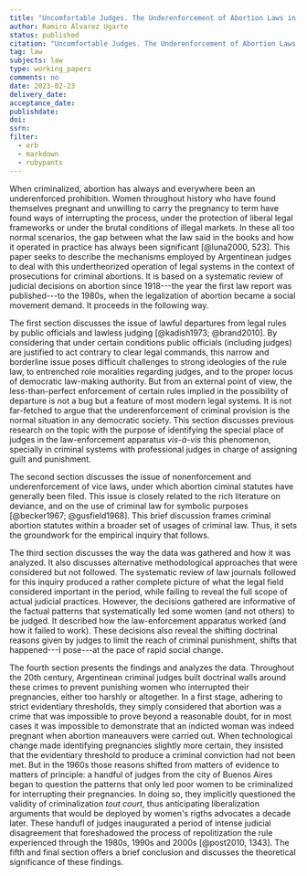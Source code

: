 ```yaml
---
title: "Uncomfortable Judges. The Underenforcement of Abortion Laws in Argentina During the 20th Century"
author: Ramiro Álvarez Ugarte
status: published
citation: "Uncomfortable Judges. The Underenforcement of Abortion Laws in Argentina During the 20th Century"
tag: law
subjects: law
type: working_papers
comments: no
date: 2023-02-23
delivery_date: 
acceptance_date: 
publishdate: 
doi: 
ssrn: 
filter:
  - erb
  - markdown
  - rubypants
---
```


When criminalized, abortion has always and everywhere been an underenforced prohibition. Women throughout history who have found themselves pregnant and unwilling to carry the pregnancy to term have found ways of interrupting the process, under the protection of liberal legal frameworks or under the brutal conditions of illegal markets. In these all too normal scenarios, the gap between what the law said in the books and how it operated in practice has always been significant [@luna2000, 523]. This paper seeks to describe the mechanisms employed by Argentinean judges to deal with this undertheorized operation of legal systems in the context of prosecutions for criminal abortions. It is based on a systematic review of judicial decisions on abortion since 1918---the year the first law report was published---to the 1980s, when the legalization of abortion became a social movement demand. It proceeds in the following way. 

The first section discusses the issue of lawful departures from legal rules by public officials and lawless judging [@kadish1973; @brand2010]. By considering that under certain conditions public officials (including judges) are justified to act contrary to clear legal commands, this narrow and borderline issue poses difficult challenges to strong ideologies of the rule law, to entrenched role moralities regarding judges, and to the proper locus of democratic law-making authority. But from an external point of view, the less-than-perfect enforcement of certain rules implied in the possibility of departure is not a bug but a feature of most modern legal systems. It is not far-fetched to argue that the underenforcement of criminal provision is the normal situation in any democratic society. This section discusses previous research on the topic with the purpose of identifying the special place of judges in the law-enforcement apparatus *vis-à-vis* this phenomenon, specially in criminal systems with professional judges in charge of assigning guilt and punishment. 

The second section discusses the issue of nonenforcement and underenforcement of vice laws, under which abortion ciminal statutes have generally been filed. This issue is closely related to the rich literature on deviance, and on the use of criminal law for symbolic purposes [@becker1967; @gusfield1968]. This brief discussion frames criminal abortion statutes within a broader set of usages of criminal law. Thus, it sets the groundwork for the empirical inquiry that follows. 

The third section discusses the way the data was gathered and how it was analyzed. It also discusses alternative methodological approaches that were considered but not followed. The systematic review of law journals followed for this inquiry produced a rather complete picture of what the legal field considered important in the period, while failing to reveal the full scope of actual judicial practices. However, the decisions gathered are informative of the factual patterns that systematically led some women (and not others) to be judged. It described how the law-enforcement apparatus worked (and how it failed to work). These decisions also reveal the shifting doctrinal reasons given by judges to limit the reach of criminal punishment, shifts that happened---I pose---at the pace of rapid social change. 

The fourth section presents the findings and analyzes the data. Throughout the 20th century, Argentinean criminal judges built doctrinal walls around these crimes to prevent punishing women who interrupted their pregnancies, either too harshly or altogether. In a first stage, adhering to strict evidentiary thresholds, they simply considered that abortion was a crime that was impossible to prove beyond a reasonable doubt, for in most cases it was impossible to demonstrate that an indicted woman was indeed pregnant when abortion maneauvers were carried out. When technological change made identifying pregnancies slightly more certain, they insisted that the evidentiary threshold to produce a criminal conviction had not been met. But in the 1960s those reasons shifted from matters of evidence to matters of principle: a handful of judges from the city of Buenos Aires began to question the patterns that only led poor women to be criminalized for interrupting their pregnancies. In doing so, they implicitly questioned the validity of criminalization *tout court*, thus anticipating liberalization arguments that would be deployed by women's rigths advocates a decade later. These handufl of judges inaugurated a period of intense judicial disagreement that foreshadowed the process of repolitization the rule experienced through the 1980s, 1990s and 2000s [@post2010, 1343]. The fifth and final section offers a brief conclusion and discusses the theoretical significance of these findings. 
